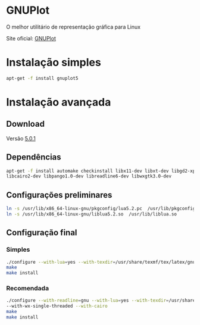 # GNUPlot
O melhor utilitário de representação gráfica para Linux

Site oficial: [GNUPlot](http://www.gnuplot.info/)

# Instalação simples

```sh
apt-get -f install gnuplot5
```


# Instalação avançada

## Download
Versão [5.0.1](http://sourceforge.net/projects/gnuplot/files/gnuplot/)

## Dependências
```sh
apt-get -f install automake checkinstall libx11-dev libxt-dev libgd2-xpm-dev  liblua5.2-dev \
libcairo2-dev libpango1.0-dev libreadline6-dev libwxgtk3.0-dev
```
## Configurações preliminares
```sh
ln -s /usr/lib/x86_64-linux-gnu/pkgconfig/lua5.2.pc  /usr/lib/pkgconfig/lua.pc
ln -s /usr/lib/x86_64-linux-gnu/liblua5.2.so  /usr/lib/liblua.so
```
## Configuração final

### Simples

```sh
./configure --with-lua=yes --with-texdir=/usr/share/texmf/tex/latex/gnuplot
make
make install
```

### Recomendada

```sh
./configure --with-readline=gnu --with-lua=yes --with-texdir=/usr/share/texmf/tex/latex/gnuplot \
--with-wx-single-threaded --with-cairo
make
make install
```
